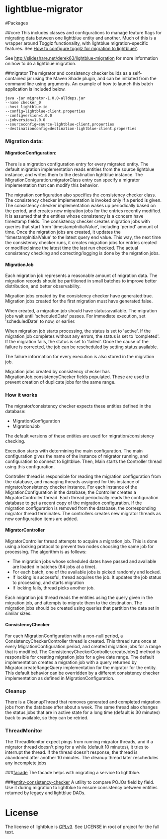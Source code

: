 lightblue-migrator
==================

#Packages

##core
This includes classes and configurations to manage feature flags for migrating data between one lightblue entity and another.  Much of this is a wrapper around Togglz functionality, with lightblue migration-specific features. See [How to configure togglz for migration to lightblue?](TOGGLZ.md).

See http://slideshare.net/derek63/lightblue-migration for more information on how to do a lightblue migration.

##migrator
The migrator and consistency checker builds as a self-contained jar using the Maven Shade plugin, and can be initiated from the command line using arguments.  An example of how to launch this batch application is included below. 

```shell
java -jar migrator-1.0.0-alldeps.jar 
--name checker_0
--host lightblue.io
--config=lightblue-client.properties
--configversion=1.0.0
--jobversion=1.0.0
--sourceconfig=source-lightblue-client.properties
--destinationconfig=destination-lightblue-client.properties
```
### Migration data:

#### MigrationConfiguration:

There is a migration configuration entry for every migrated
entity. The default migration implementation reads entities from the
source lightblue instance, and writes them to the destination
lightblue instance. The MigrationConiguration.migratorClass entry can
specify a migrator implementation that can modify this behavior.

The migration configuration also specifies the consistency checker
class. The consistency checker implementation is invoked only if a
period is given. The consistency checker implementation wakes up
periodically based on the period, and creates new migration jobs for
the entries recently modified. It is assumed that the entities whose
consistency is a concern have timestamp fields. The consistency
checker creates migration jobs with queries that start from
'timestampInitialValue', including 'period' amount of time. Once the
migration jobs are created, it updates the 'timestampInitialValue' to
the latest query end value. This way, the next time the consistency
checker runs, it creates migration jobs for entries created or
modified since the latest time the last run checked. The actual
consistency checking and correcting/logging is done by the migration
jobs.

#### MigrationJob

Each migration job represents a reasonable amount of migration
data. The migration records should be partitioned in small batches to
improve better distribution, and better observability.

Migration jobs created by the consistency checker have
generated:true. Migration jobs created for the first migration must
have generated:false.

When created, a migration job should have status:available. The
migration jobs wait until 'scheduledDate' passes. For immediate
execution, set 'scheduledDate' to now, or earlier.

When migration job starts processing, the status is set to
'active'. If the migration job completes without any errors, the
status is set to 'completed'. If the migration fails, the status is
set to 'failed'. Once the cause of the failure is corrected, the job
can be rescheduled by setting status:available.

The failure information for every execution is also stored in the
migration job.

Migration jobs created by consistency checker has
MigrationJob.consistencyChecker fields populated. These are used to
prevent creation of duplicate jobs for the same range.

### How it works


The migrator/consistency checker expects these entities defined in the database:
 * MigrationConfiguration
 * MigrationJob

The default versions of these entities are used for migration/consistency checking.

Execution starts with determining the main configuration. The main
configuration gives the name of the instance of migrator running, and
configuration to connect to lightblue. Then, Main starts the
Controller thread using this configuration.

Controller thread is responsible for reading the migration
configuration from the database, and managing threads assigned for
this instance of migrator/consistency checker instance. For each
instance of the MigrationConfiguration in the database, the Controller
creates a MigratorController thread. Each thread periodically reads
the configuration database to get a recent copy of the migration
configuration. If the migration configuration is removed from the
database, the corresponding migrator thread terminates. The
controllers creates new migrator threads as new configuration items
are added.

#### MigratorController

MigratorController thread attempts to acquire a migration job. This is
done using a locking protocol to prevent two nodes choosing the same
job for processing. The algorithm is as follows:
 * The migration jobs whose scheduled dates have passed and available are loaded
   in batches (64 jobs at a time).
 * For each batch, one of the available jobs is picked randomly and locked.
 * If locking is successful, thread acquires the job. It updates the job status to processing, and
   starts migration
 * If locking fails, thread picks another job.

Each migration job thread reads the entities using the query given in
the migration job, and attempts to migrate them to the
destination. The migration jobs should be created using queries that
partition the data set in similar sizes.

#### ConsistencyChecker

For each MigrationConfiguration with a non-null period, a
ConsistencyCheckerController thread is created. This thread runs once
at every MigrationConfiguration.period, and created migration jobs for
a range that is modified. The
ConsistencyCheckerController.createJobs() method is responsible for
creating migration jobs for a give date range. The default
implementation creates a migration job with a query returned by
Migrator.createRangeQuery implementation for the migrator for the
entity. This default behavior can be overridden by a different
consistency checker implementation as defined in
MigrationConfiguration.


### Cleanup

There is a CleanupThread that removes generated and completed
migration jobs from the database after about a week. The same thread
also changes the status jobs that are in active state for a long time
(default is 30 minutes) back to available, so they can be retried.

### ThreadMonitor

The ThreadMonitor expect pings from running migrator threads, and if a
migrator thread doesn't ping for a while (default 10 minutes), it
tries to interrupt the thread. If the thread doesn't response, the
thread is abandoned after another 10 minutes. The cleanup thread later
reschedules any incomplete jobs


###[facade](facade)
The facade helps with migrating a service to lightblue.

###[entity-consistency-checker](entity-consistency-checker)
A utility to compare POJOs field by field. Use it during migration to lightblue to ensure consistency between entities returned by legacy and lightblue DAOs.

# License

The license of lightblue is [GPLv3](https://www.gnu.org/licenses/gpl.html).  See LICENSE in root of project for the full text.
